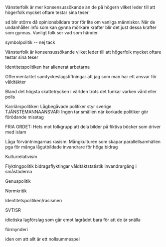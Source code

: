Vänsterfolk är mer konsensussökande än de på högern vilket leder till att högerfolk mycket oftare testar sina teser

sd blir större då opinionsbildare tror för lite om vanliga människor. När de undanhåller info som kan gynna mörkare krafter blir det just dessa krafter som gynnas. Vanligt folk ser vad som händer.

symbolpolitik -- nej tack

Vänsterfolk är konsensussökande vilket leder till att högerfolk mycket oftare testar sina teser

Identitetspolitiken har alienerat arbetarna

Offermentalitet
  samtyckeslagstiftningar
  att jag som man har ett ansvar för våldtäkter

Bland det högsta skattetrycken i världen trots det funkar varken vård eller polis

Karriärspolitiker: Lågbegåvade politiker styr sverige
TJÄNSTEMANNAANSVAR: Ingen tar smällen när korkade politiker gör förödande misstag

FRIA ORDET: Hets mot folkgrupp att dela bilder på fiktiva böcker som driver med islam

Låga förväntningarnas rasism: 
  Mångkulturen som skapar parallellsamhällen pga 
    för många lågutbildade invandrare 
    för höga bidrag

Kulturrelativism

Flyktingpolitik
  bidragsflyktingar
  våldtäktstatistik
  invandrargäng i småstäderna

Genuspolitik

Normkritik

Identitetspolitiken/rasismen

SVT/SR

idiotiska lagförslag som går emot lagrådet bara för att de är snälla

förmynderi

iden om att allt är ett nollsummespel
